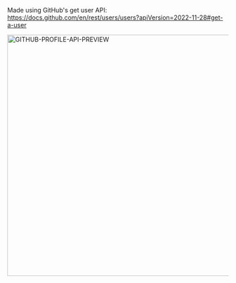 Made using GitHub's get user API: https://docs.github.com/en/rest/users/users?apiVersion=2022-11-28#get-a-user

<img width="727" height="551" alt="GITHUB-PROFILE-API-PREVIEW" src="https://github.com/user-attachments/assets/06ec693f-0857-49c6-b24e-5109f7b37fe4" />
